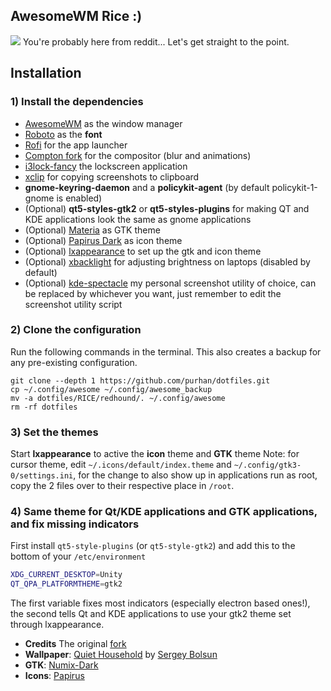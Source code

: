 ## AwesomeWM Rice :)

![](https://i.redd.it/ck8zw9ypzph51.png)
You're probably here from reddit...
Let's get straight to the point.

## Installation

### 1) Install the dependencies

- [AwesomeWM](https://awesomewm.org/) as the window manager
- [Roboto](https://fonts.google.com/specimen/Roboto) as the **font**
- [Rofi](https://github.com/DaveDavenport/rofi) for the app launcher
- [Compton fork](https://github.com/tryone144/compton) for the compositor (blur and animations)
- [i3lock-fancy](https://github.com/meskarune/i3lock-fancy) the lockscreen application
- [xclip](https://github.com/astrand/xclip) for copying screenshots to clipboard
- **gnome-keyring-daemon** and a **policykit-agent** (by default policykit-1-gnome is enabled)
- (Optional) **qt5-styles-gtk2** or **qt5-styles-plugins** for making QT and KDE applications look the same as gnome applications
- (Optional) [Materia](https://github.com/nana-4/materia-theme) as GTK theme
- (Optional) [Papirus Dark](https://github.com/PapirusDevelopmentTeam/papirus-icon-theme) as icon theme
- (Optional) [lxappearance](https://sourceforge.net/projects/lxde/files/LXAppearance/) to set up the gtk and icon theme
- (Optional) [xbacklight](https://www.x.org/archive/X11R7.5/doc/man/man1/xbacklight.1.html) for adjusting brightness on laptops (disabled by default)
- (Optional) [kde-spectacle](https://kde.org/applications/utilities/org.kde.spectacle) my personal screenshot utility of choice, can be replaced by whichever you want, just remember to edit the screenshot utility script

### 2) Clone the configuration

Run the following commands in the terminal. This also creates a backup for any pre-existing configuration.

```
git clone --depth 1 https://github.com/purhan/dotfiles.git
cp ~/.config/awesome ~/.config/awesome_backup
mv -a dotfiles/RICE/redhound/. ~/.config/awesome
rm -rf dotfiles
```

### 3) Set the themes

Start **lxappearance** to active the **icon** theme and **GTK** theme
Note: for cursor theme, edit `~/.icons/default/index.theme` and `~/.config/gtk3-0/settings.ini`, for the change to also show up in applications run as root, copy the 2 files over to their respective place in `/root`.

### 4) Same theme for Qt/KDE applications and GTK applications, and fix missing indicators

First install `qt5-style-plugins` (or `qt5-style-gtk2`) and add this to the bottom of your `/etc/environment`

```bash
XDG_CURRENT_DESKTOP=Unity
QT_QPA_PLATFORMTHEME=gtk2
```

The first variable fixes most indicators (especially electron based ones!), the second tells Qt and KDE applications to use your gtk2 theme set through lxappearance.

- **Credits** The original [fork](https://github.com/HikariKnight/material-awesome)
- **Wallpaper**: [Quiet Household](https://www.behance.net/gallery/80472545/Your-Home?tracking_source=search_projects_recommended%7Cmountain%20house%20wallpaper) by [Sergey Bolsun](https://www.behance.net/bolsun)
- **GTK**: [Numix-Dark](https://github.com/numixproject/numix-gtk-theme-dark)
- **Icons**: [Papirus](https://github.com/PapirusDevelopmentTeam/papirus-icon-theme)
